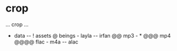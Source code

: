# crop

... crop ...
- data -- 
! assets
@ beings - layla -- irfan @@ mp3 - * @@@ mp4 @@@@ flac - m4a -- alac
